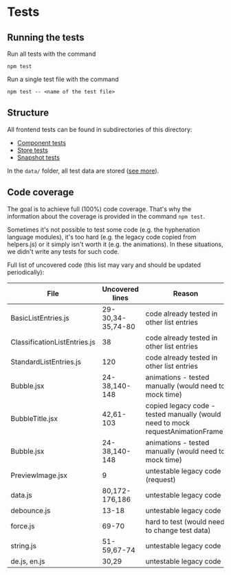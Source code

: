 # Tests

## Running the tests

Run all tests with the command

```
npm test
```

Run a single test file with the command

```
npm test -- <name of the test file>
```

## Structure

All frontend tests can be found in subdirectories of this directory:

- [Component tests](./component/README.md)
- [Store tests](./store/README.md)
- [Snapshot tests](./snapshot/README.md)

In the `data/` folder, all test data are stored ([see more](./data/README.md)).

## Code coverage

The goal is to achieve full (100%) code coverage. That's why the information about the 
coverage is provided in the command `npm test`.

Sometimes it's not possible to test some code (e.g. the hyphenation language modules), it's too
hard (e.g. the legacy code copied from helpers.js) or it simply isn't worth it (e.g. the animations).
In these situations, we didn't write any tests for such code.

Full list of uncovered code (this list may vary and should be updated periodically):

| File | Uncovered lines | Reason |
| ---- | --------------- | ------ |
| BasicListEntries.js | 29-30,34-35,74-80 | code already tested in other list entries |
| ClassificationListEntries.js | 38 | code already tested in other list entries |
| StandardListEntries.js | 120 | code already tested in other list entries |
| Bubble.jsx | 24-38,140-148 | animations - tested manually (would need to mock time) |
| BubbleTitle.jsx | 42,61-103 | copied legacy code - tested manually (would need to mock requestAnimationFrame) |
| Bubble.jsx | 24-38,140-148 | animations - tested manually (would need to mock time) |
| PreviewImage.jsx | 9 | untestable legacy code (request) |
| data.js | 80,172-176,186 | untestable legacy code |
| debounce.js | 13-18 | untestable legacy code |
| force.js | 69-70 | hard to test (would need to change test data) |
| string.js | 51-59,67-74 | untestable legacy code |
| de.js, en.js | 30,29 | untestable legacy code |
